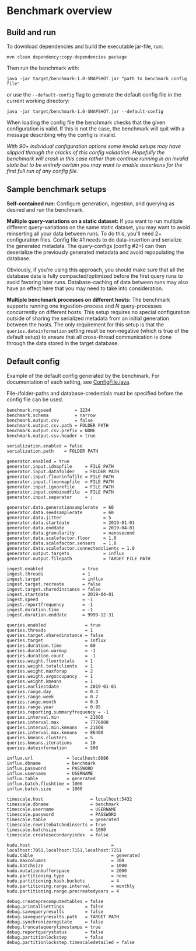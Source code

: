 # Benchmark overview
## Build and run
To download dependencies and build the executable jar-file, run:
```
mvn clean dependency:copy-dependencies package
```

Then run the benchmark with:
```
java -jar target/benchmark-1.0-SNAPSHOT.jar "path to benchmark config file"
```
or use the `--default-config` flag to generate the default config file in the current working directory:
```
java -jar target/benchmark-1.0-SNAPSHOT.jar --default-config
```

When loading the config file the benchmark checks that the given configuration is valid. If this is not the case, the benchmark will quit with a message describing why the config is invalid.

_With 90+ individual configuration options some invalid setups may have slipped through the cracks of this config validation. Hopefully the benchmark will crash in this case rather than continue running in an invalid state but to be entirely certain you may want to enable assertions for the first full run of any config file._

## Sample benchmark setups
**Self-contained run:** Configure generation, ingestion, and querying as desired and run the benchmark.

**Multiple query-variations on a static dataset:** If you want to run multiple different query-variations on the same static dataset, you may want to avoid reinserting all your data between runs. To do this, you'll need 2+ configuration files. Config file #1 needs to do data-insertion and serialize the generated metadata. The query-configs (config #2+) can then deserialize the previously generated metadata and avoid repopulating the database.

Obviously, if you're using this approach, you should make sure that all the database data is fully compacted/optimized before the first query runs to avoid favoring later runs. Database-caching of data between runs may also have an effect here that you may need to take into consideration.

**Multiple benchmark processes on different hosts:** The benchmark supports running one ingestion-process and _N_ query-processes concurrently on different hosts. This setup requires no special configuration outside of sharing the serialized metadata from an initial generation between the hosts. The only requirement for this setup is that the `queries.dateinformation` setting must be non-negative (which is true of the default setup) to ensure that all cross-thread communication is done through the data stored in the target database.

## Default config
Example of the default config generated by the benchmark. For documentation of each setting, see [ConfigFile.java](src/main/java/Benchmark/Config/ConfigFile.java).

File-/folder-paths and database-credentials must be specified before the config file can be used. 
```
benchmark.rngseed         = 1234
benchmark.schema          = narrow
benchmark.output.csv      = false
benchmark.output.csv.path = FOLDER PATH
benchmark.output.csv.prefix = NONE
benchmark.output.csv.header = true

serialization.enabled = false
serialization.path    = FOLDER PATH

generator.enabled = true
generator.input.idmapfile     = FILE PATH
generator.input.datafolder    = FOLDER PATH
generator.input.floorinfofile = FILE PATH
generator.input.floormapfile  = FILE PATH
generator.input.ignorefile    = FILE PATH
generator.input.combinedfile  = FILE PATH
generator.input.separator     = ;

generator.data.generationsamplerate  = 60
generator.data.seedsamplerate        = 60
generator.data.jitter                = 5
generator.data.startdate             = 2019-01-01
generator.data.enddate               = 2019-04-01
generator.data.granularity           = nanosecond
generator.data.scalefactor.floor     = 1.0
generator.data.scalefactor.sensors   = 1.0
generator.data.scalefactor.connectedclients = 1.0
generator.output.targets             = influx
generator.output.filepath            = TARGET FILE PATH

ingest.enabled               = true
ingest.threads               = 1
ingest.target                = influx
ingest.target.recreate       = false
ingest.target.sharedinstance = false
ingest.startdate             = 2019-04-01
ingest.speed                 = -1
ingest.reportfrequency       = -1
ingest.duration.time         = -1
ingest.duration.enddate      = 9999-12-31

queries.enabled               = true
queries.threads               = 1
queries.target.sharedinstance = false
queries.target                = influx
queries.duration.time         = 60
queries.duration.warmup       = -1
queries.duration.count        = -1
queries.weight.floortotals    = 1
queries.weight.totalclients   = 1
queries.weight.maxforap       = 2
queries.weight.avgoccupancy   = 1
queries.weight.kmeans         = 1
queries.earliestdate          = 2019-01-01
queries.range.day             = 0.4
queries.range.week            = 0.7
queries.range.month           = 0.9
queries.range.year            = 0.95
queries.reporting.summaryfrequency = -1
queries.interval.min          = 21600
queries.interval.max          = 7776000
queries.interval.min.kmeans   = 21600
queries.interval.max.kmeans   = 86400
queries.kmeans.clusters       = 5
queries.kmeans.iterations     = 10
queries.dateinformation       = 500

influx.url             = localhost:8086
influx.dbname          = benchmark
influx.password        = PASSWORD
influx.username        = USERNAME
influx.table           = generated
influx.batch.flushtime = 1000
influx.batch.size      = 1000

timescale.host                  = localhost:5432
timescale.dbname                = benchmark
timescale.username              = USERNAME
timescale.password              = PASSWORD
timescale.table                 = generated
timescale.rewritebatchedinserts = true
timescale.batchsize             = 1000
timescale.createsecondaryindex  = false

kudu.host                               = localhost:7051,localhost:7151,localhost:7251
kudu.table                              = generated
kudu.maxcolumns                         = 300
kudu.batchsize                          = 1000
kudu.mutationbufferspace                = 2000
kudu.partitioning.type                  = none
kudu.partitioning.hash.buckets          = 4
kudu.partitioning.range.interval        = monthly
kudu.partitioning.range.precreatedyears = 4

debug.createprecomputedtables = false
debug.printallsettings        = false
debug.savequeryresults        = false
debug.savequeryresults.path   = TARGET PATH
debug.synchronizerngstate     = false
debug.truncatequerytimestamps = true
debug.reportquerystatus       = false
debug.partitionlockstep       = false
debug.partitionlockstep.timescaledetailed = false
```